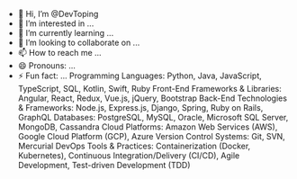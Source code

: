 - 👋 Hi, I’m @DevToping
- 👀 I’m interested in ...
- 🌱 I’m currently learning ...
- 💞️ I’m looking to collaborate on ...
- 📫 How to reach me ...
- 😄 Pronouns: ...
- ⚡ Fun fact: ...
Programming Languages: Python, Java, JavaScript, TypeScript, SQL, Kotlin, Swift, Ruby
Front-End Frameworks & Libraries: Angular, React, Redux, Vue.js, jQuery, Bootstrap
Back-End Technologies & Frameworks: Node.js, Express.js, Django, Spring, Ruby on Rails, GraphQL
Databases: PostgreSQL, MySQL, Oracle, Microsoft SQL Server, MongoDB, Cassandra
Cloud Platforms: Amazon Web Services (AWS), Google Cloud Platform (GCP), Azure
Version Control Systems: Git, SVN, Mercurial
DevOps Tools & Practices: Containerization (Docker, Kubernetes), Continuous Integration/Delivery (CI/CD), Agile Development, Test-driven Development (TDD)
<!---
DevToping/DevToping is a ✨ special ✨ repository because its `README.md` (this file) appears on your GitHub profile.
You can click the Preview link to take a look at your changes.
--->
